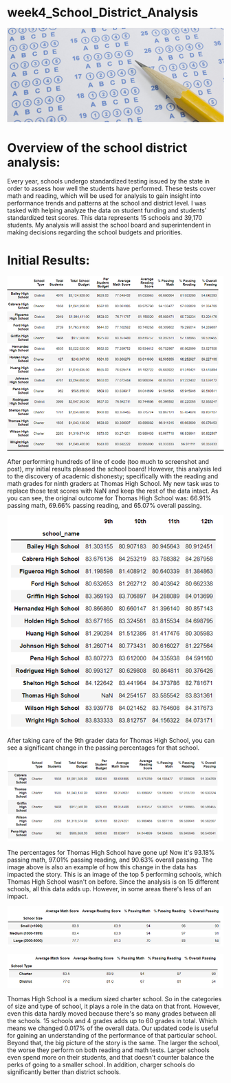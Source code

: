 # week4_School_District_Analysis

![this_is_an_image](testingcover.jpg)

# Overview of the school district analysis:
Every year, schools undergo standardized testing issued by the state in order to assess how well the students have performed. These tests cover math and reading, which will be used for analysis to gain insight into performance trends and patterns at the school and district level. I was tasked with helping analyze the data on student funding and students’ standardized test scores. This data represents 15 schools and 39,170 students. My analysis will assist the school board and superintendent in making decisions regarding the school budgets and priorities.

# Initial Results:

![this_is_an_image](Initial_school_results.png)

After performing hundreds of line of code (too much to screenshot and post), my initial results pleased the school board! However, this analysis led to the discovery of academic dishonesty; specifically with the reading and math grades for ninth graders at Thomas High School. My new task was to replace those test scores with NaN and keep the rest of the data intact. As you can see, the original outcome for Thomas High School was: 66.91% passing math, 69.66% passing reading, and 65.07% overall passing.

![this_is_an_image](THS_9th_grade_NaN.png)

After taking care of the 9th grader data for Thomas High School, you can see a significant change in the passing percentages for that school.

![this_is_an_image](top_5_schools.png)

The percentages for Thomas High School have gone up! Now it's 93.18% passing math, 97.01% passing reading, and 90.63% overall passing. The image above is also an example of how this change in the data has impacted the story. This is an image of the top 5 performing schools, which Thomas High School wasn't on before. Since the analysis is on 15 different schools, all this data adds up. However, in some areas there's less of an impact. 

![this_is_an_image](size_summary.png)

![this_is_an_image](charter_vs_district.png)

Thomas High School is a medium sized charter school. So in the categories of size and type of school, it plays a role in the data on that front. However, even this data hardly moved because there's so many grades between all the schools. 15 schools and 4 grades adds up to 60 grades in total. Which means we changed 0.017% of the overall data. Our updated code is useful for gaining an understanding of the performance of that particular school. Beyond that, the big picture of the story is the same. The larger the school, the worse they perform on both reading and math tests. Larger schools even spend more on their students, and that doesn't counter balance the perks of going to a smaller school. In addition, charger schools do significantly better than district schools.